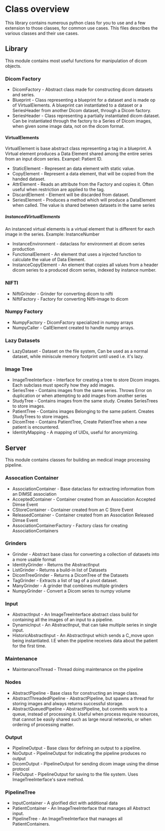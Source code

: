 # Class overview

This library contains numerous python class for you to use and a few extension to those classes, for common use cases. This files describes the various classes and their use cases.

## Library

This module contains most useful functions for manipulation of dicom objects.

### Dicom Factory

* DicomFactory - Abstract class made for constructing dicom datasets and series.
* Blueprint - Class representing a blueprint for a dataset and is made op of VirtualElements. A blueprint can instantiated to a dataset or a SeriesHeader from another Dicom dataset, through a Dicom factory.
* SeriesHeader - Class representing a partially instantiated dicom dataset. Can be instantiated through the factory to a Series of Dicom images, when given some image data, not on the dicom format.

#### VirtualElements

VirtualElement is base abstract class representing a tag in a blueprint. A Virtual element produces a Data Element shared among the entire series from an input dicom series. Exampel: Patient ID.

* StaticElement - Represent an data element with static value.
* CopyElement - Represent a data element, that will be copied from the handed dataset.
* AttrElement - Reads an attribute from the Factory and copies it. Often useful when restriction are applied to the tag.
* DiscardElement - Element will be discarded from dataset.
* SeriesElement - Produces a method which will produce a DataElement when called. The value is shared between datasets in the same series

##### InstancedVirtualElements
An instanced virtual elements is a virtual element that is different for each image in the series. Example: InstanceNumber

* InstanceEnvironment - dataclass for environment at dicom series production
* FunctionalElement - An element that uses a injected function to calculate the value of Data Element.
* InstanceCopyElement - An element that copies all values from a header dicom series to a produced dicom series, indexed by instance number.


### NIFTI

* NiftiGrinder - Grinder for converting dicom to nifti
* NiftiFactory - Factory for converting Nifti-image to dicom

### Numpy Factory

* NumpyFactory - DicomFactory specialized in numpy arrays
* NumpyCaller - CallElement created to handle numpy arrays.

### Lazy Datasets

* LazyDataset - Dataset on the file system, Can be used as a normal dataset, while miniscule memory footprint until used i.e. it's lazy. 

### Image Tree

* ImageTreeInterface - Interface for creating a tree to store Dicom images. Each subclass must specify how they add images.
* SeriesTree - Contains images from the same series. Throws Error on duplication or when attempting to add images from another series
* StudyTree - Contains images from the same study. Creates SeriesTrees to store images.
* PatientTree - Contains images Belonging to the same patient. Creates StudyTrees to store images.
* DicomTree - Contains PatientTree, Create PatientTree when a new patient is encountered.
* IdentityMapping - A mapping of UIDs, useful for anonymizing.

## Server

This module contains classes for building an medical image processing pipeline.

### Assocation Container

* AssociationContainer - Base dataclass for extracting information from an DIMSE association
* AcceptedContainer - Container created from an Association Accepted Dimse Event
* CStoreContainer - Container created from an C Store Event
* ReleasedContainer - Container created from an Association Released Dimse Event
* AssociationContainerFactory - Factory class for creating AssociationContainers

### Grinders

* Grinder - Abstract base class for converting a collection of datasets into a more usable format
* IdentityGrinder - Returns the AbstractInput
* ListGrinder - Returns a build-in list of Datasets
* DicomTreeGrinder - Returns a DicomTree of the Datasets
* TagGrinder - Extracts a list of tag of a pivot dataset.
* ManyGrinder - A grinder that combines multiple grinders
* NumpyGrinder - Convert a Dicom series to numpy volume

### Input

* AbstractInput - An ImageTreeInterface abstract class build for containing all the images of an input to a pipeline.
* DynamicInput - An AbstractInput, that can take multiple series in single input.
* HistoricAbstractInput - An AbstractInput which sends a C_move upon being instantiated. I.E when the pipeline receives data about the patient for the first time.

### Maintenance

* MaintenanceThread - Thread doing maintenance on the pipeline

### Nodes

* AbstractPipeline - Base class for constructing an image class.
* AbstractThreadedPipeline - AbstractPipeline, but spawns a thread for storing images and always returns successful storage.
* AbstractQueuedPipeline - AbstractPipeline, but commits work to a queue, instead of processing it. Useful when process require resources, that cannot be easily shared such as large neural networks, or when ordering of processing matter.

### Output

* PipelineOutput - Base class for defining an output to a pipeline.
* NoOutput - PipelineOutput for indicating the pipeline produces no output
* DicomOutput - PipelineOutput for sending dicom image using the dimse protocol
* FileOutput - PipelineOutput for saving to the file system. Uses ImageTreeInterface's save method.

### PipelineTree

* InputContainer - A glorified dict with additional data
* PatientContainer - An ImageTreeInterface that manages all Abstract input.
* PipelineTree - An ImageTreeInterface that manages all PatientContainers.


